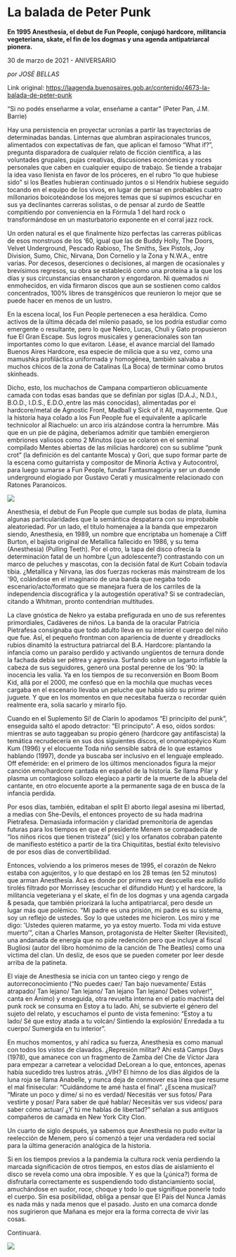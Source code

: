 # La balada de Peter Punk

**En 1995 Anesthesia, el debut de Fun People, conjugó hardcore, militancia vegeteriana, skate, el fin de los dogmas y una agenda antipatriarcal pionera.**

30 de marzo de 2021 - ANIVERSARIO

_por JOSÉ BELLAS_

Link original: https://laagenda.buenosaires.gob.ar/contenido/4673-la-balada-de-peter-punk



“Si no podés enseñarme a volar, enseñame a cantar” (Peter Pan, J.M. Barrie)




Hay una persistencia en proyectar ucronías a partir las trayectorias de determinadas bandas. Linternas que alumbran aspiracionales truncos, alimentados con expectativas de fan, que aplican el famoso “What if?”, pregunta disparadora de cualquier relato de ficción científica, a las voluntades grupales, pujas creativas, discusiones económicas y roces personales que caben en cualquier equipo de trabajo. Se tiende a trabajar la idea vaso llenista en favor de los próceres, en el rubro “lo que hubiese sido” si los Beatles hubieran continuado juntos o si Hendrix hubiese seguido tocando en el equipo de los vivos, en lugar de pensar en probables cuatro millonarios boicoteándose los mejores temas que sí supimos escuchar en sus ya declinantes carreras solistas, o de pensar al zurdo de Seattle compitiendo por conveniencia en la Fórmula 1 del hard rock o transformándose en un masturbatorio exponente en el corral jazz rock.




Un orden natural es el que finalmente hizo perfectas las carreras públicas de esos monstruos de los ‘60, igual que las de Buddy Holly, The Doors, Velvet Underground, Pescado Rabioso, The Smiths, Sex Pistols, Joy Division, Sumo, Chic, Nirvana, Don Cornelio y la Zona y N.W.A., entre varias. Por decesos, deserciones o decisiones, al margen de ocasionales y brevísimos regresos, su obra se estableció como una proteína a la que los días y sus circunstancias ensancharon y engordaron. Ni quemados ni enmohecidos, en vida firmaron discos que aun se sostienen como caldos concentrados, 100% libres de transgénicos que reunieron lo mejor que se puede hacer en menos de un lustro.




En la escena local, los Fun People pertenecen a esa heráldica. Como activos de la última década del milenio pasado, se los podría estudiar como emergente o resultante, pero lo que Nekro, Lucas, Chuli y Gato propusieron fue El Gran Escape. Sus logros musicales y generacionales son tan importantes como lo que evitaron. Léase, el avance marcial del llamado Buenos Aires Hardcore, esa especie de milicia que a su vez, como una mamushka profiláctica uniformada y homogénea, también salvaba a muchos chicos de la zona de Catalinas (La Boca) de terminar como brutos skinheads.




Dicho, esto, los muchachos de Campana compartieron oblicuamente camada con todas esas bandas que se definían por siglas (D.A.J., N.D.I., B.O.D., I.D.S., E.D.O.,entre las más conocidas), alimentadas por el hardcore/metal de Agnostic Front, Madball y Sick of it All, mayormente. Que la historia haya colado a los Fun People fue el equivalente a aplicarle technicolor al Riachuelo: un arco iris alzándose contra la herrumbre. Más que en un pie de página, deberíamos admitir que también emergieron embriones valiosos como 2 Minutos (que se colaron en el seminal compilado Mentes abiertas de las milicias hardcore) con su sublime “punk crot” (la definición es del cantante Mosca) y Gori, que supo formar parte de la escena como guitarrista y compositor de Minoría Activa y Autocontrol, para luego sumarse a Fun People, fundar Fantasmagoria y ser un duende underground elogiado por Gustavo Cerati y musicalmente relacionado con Ratones Paranoicos.




![](https://cdn.flowlikemusic.com/files/images/44016/8170d311-6e69-4c12-b5a6-500f64701bf2.jpg)




Anesthesia, el debut de Fun People que cumple sus bodas de plata, ilumina algunas particularidades que la semántica despatarra con su improbable aleatoriedad. Por un lado, el título homenajea a la banda que empezaron siendo, Anesthesia, en 1989, un nombre que encriptaba un homenaje a Cliff Burton, el bajista original de Metallica fallecido en 1986, y su tema (Anesthesia) (Pulling Teeth). Por el otro, la tapa del disco ofrecía la determinación fatal de un hombre (¿un adolescente?) contrastando con un marco de peluches y mascotas, con la decisión fatal de Kurt Cobain todavía tibia. ¿Metallica y Nirvana, las dos fuerzas rockeras más mainstream de los '90, colándose en el imaginario de una banda que negaba todo escenario/acto/formato que se manejara fuera de los carriles de la independencia discográfica y la autogestión operativa? Si se contradecían, citando a Whitman, pronto contendrían multitudes.




La clave gnóstica de Nekro ya estaba prefigurada en uno de sus referentes primordiales, Cadáveres de niños. La banda de la oracular Patricia Pietrafesa consignaba que todo adulto lleva en su interior el cuerpo del niño que fue. Así, el pequeño frontman con apariencia de duente y dreadlocks rubios dinamitó la estructura patriarcal del B.A. Hardcore: plantando la infancia como un paraíso perdido y activando ungüentos de ternura donde la fachada debía ser pétrea y agresiva. Surfando sobre un lagarto inflable la cabeza de sus seguidores, generó una postal perenne de los '90: la inocencia les valía. Ya en los tiempos de su reconversión en Boom Boom Kid, allá por el 2000, me confesó que en la mochila que muchas veces cargaba en el escenario llevaba un peluche que había sido su primer juguete. Y que en los momentos en que necesitaba fuerza o recordar quién realmente era, solía sacarlo y mirarlo fijo.




Cuando en el Suplemento Sí! de Clarín lo apodamos “El principito del punk”, enseguida saltó el apodo detractor: “El principuto”. A eso, oídos sordos: mientras se auto taggeaban su propio género (hardcore gay antifascista) la temática recrudecería en sus dos siguientes discos, el onomatopéyico Kum Kum (1996) y el elocuente Toda niño sensible sabrá de lo que estamos hablando (1997), donde ya buscaba ser inclusivo en el lenguaje empleado. Off efeméride: en el primero de los últimos mencionados figura la mejor canción emo/hardcore cantada en español de la historia. Se llama Pilar y plasma un contagioso sollozo elegíaco a partir de la muerte de la abuela del cantante, en otro elocuente aporte a la permanente saga de en busca de la infancia perdida.




Por esos días, también, editaban el split El aborto ilegal asesina mi libertad, a medias con She-Devils, el entonces proyecto de su hada madrina Pietrafesa. Demasiada información y claridad premonitoria de agendas futuras para los tiempos en que el presidente Menem se compadecía de “los niños ricos que tienen tristeza” (sic) y los orfanatos cobraban patente de manifiesto estético a partir de la tira Chiquititas, bestial éxito televisivo de por esos días de convertibilidad.




Entonces, volviendo a los primeros meses de 1995, el corazón de Nekro estaba con agujeritos, y lo que destapó en los 28 temas (en 52 minutos) que arman Anesthesia. Acá es donde por primera vez descuella ese aullido tirolés filtrado por Morrissey (escuchar el difundido Hunt) y el hardcore, la militancia vegeteriana y el skate, el fin de los dogmas y una agenda cargada & pesada, que también priorizará la lucha antipatriarcal, pero desde un lugar más que polémico. “Mi padre es una prisión, mi padre es su sistema, soy un reflejo de ustedes. Soy lo que ustedes me hicieron. Los miro y me digo: 'Ustedes quieren matarme, yo ya estoy muerto. Toda mi vida estuve muerto’”, citan a Charles Manson, protagonista de Helter Skelter (Revisited), una andanada de energía que no pide redención pero que incluye al fiscal Bugliosi (autor del libro homónimo de la canción de The Beatles) como una víctima del clan. Un desliz, de esos que se pueden cometer por leer desde arriba de la patineta.




El viaje de Anesthesia se inicia con un tanteo ciego y rengo de autorreconocimiento (“No puedes caer/ Tan bajo nuevamente/ Estás atrapado/ Tan lejano/ Tan lejano/ Tan lejano Tan lejano/ Debes volver!”, canta en Ánimo) y enseguida, otra revuelta interna en el patio machista del punk rock se consuma en Estoy a tu lado. Ahí, se subvierte el género del sujeto del relato, y escuchamos el punto de vista femenino: “Estoy a tu lado/ Sé que estoy atada a tu volcán/ Sintiendo la explosión/ Enredada a tu cuerpo/ Sumergida en tu interior”.




En muchos momentos, y ahí radica su fuerza, Anesthesia es como manual con todos los vistos de clavados. ¿Represión militar? Ahí está Camps Days (1978), que amanece con un fragmento de Zamba del Che de Víctor Jara para empezar a carretear a velocidad DeLorean a lo que, entonces, apenas había sucedido tres lustros atrás. ¿VIH? El himno de los días álgidos de la luna roja se llama Anabelle, y nunca deja de conmover esa línea que resume el mal finisecular: “Cuidándome te amé hasta el final”. ¿Escena musical? “Mirate un poco y dime/ si no es verdad/ Necesitás ver sus fotos/ Para vestirte y posar/ Para saber de qué hablar/ Necesitás ver sus videos/ para saber cómo actuar/ ¿Y tú me hablas de libertad?” señalan a sus antiguos compañeros de camada en New York City Clon.




Un cuarto de siglo después, ya sabemos que Anesthesia no pudo evitar la reelección de Menem, pero sí comenzó a tejer una verdadera red social para la última generación analógica de la historia.




Si en los tiempos previos a la pandemia la cultura rock venía perdiendo la marcada significación de otros tiempos, en estos días de aislamiento el disco se revela como una obra imposible. Y es que la (¿única?) forma de disfrutarla correctamente es suspendiendo todo distanciamiento social, amuchándose en sudor, roce, choque y todo lo que signifique ponerle todo el cuerpo. Sin esa posibilidad, obliga a pensar que El País del Nunca Jamás es nada más y nada menos que el pasado. Justo en una comarca donde nos sugirieron que Mañana es mejor era la forma correcta de vivir las cosas.




Continuará.




[![](https://img.youtube.com/vi/IL_CYQLDeSA/0.jpg)](https://www.youtube.com/watch?v=IL_CYQLDeSA)




